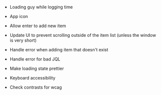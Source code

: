* Loading guy while logging time
* App icon

* Allow enter to add new item
* Update UI to prevent scrolling outside of the item list (unless the window is very short)
* Handle error when adding item that doesn't exist
* Handle error for bad JQL
* Make loading state prettier
* Keyboard accessibility
* Check contrasts for wcag